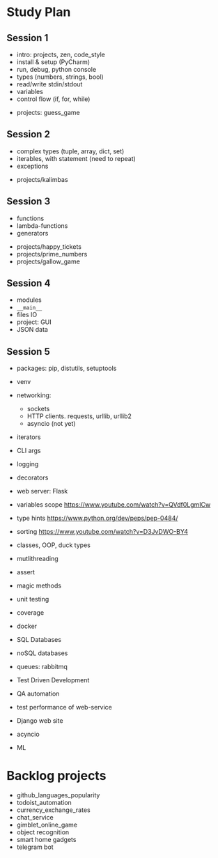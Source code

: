 # Study Plan

## Session 1
- intro: projects, zen, code_style
- install & setup (PyCharm)
- run, debug, python console
- types (numbers, strings, bool)
- read/write stdin/stdout
- variables
- control flow (if, for, while)
+ projects: guess_game

## Session 2
- complex types (tuple, array, dict, set)
- iterables, with statement (need to repeat)
- exceptions
+ projects/kalimbas

## Session 3
- functions
- lambda-functions 
- generators 
+ projects/happy_tickets
+ projects/prime_numbers
+ projects/gallow_game

## Session 4
- modules
- `__main__`
- files IO
- project: GUI
- JSON data

## Session 5
- packages: pip, distutils, setuptools
- venv 
- networking: 
  - sockets
  - HTTP clients. requests, urllib, urllib2
  - asyncio (not yet)


- iterators
- CLI args
- logging

- decorators
- web server: Flask

- variables scope https://www.youtube.com/watch?v=QVdf0LgmICw
- type hints https://www.python.org/dev/peps/pep-0484/
- sorting https://www.youtube.com/watch?v=D3JvDWO-BY4
- classes, OOP, duck types
- mutlithreading
- assert
- magic methods
- unit testing
- coverage
- docker

- SQL Databases
- noSQL databases
- queues: rabbitmq
 
- Test Driven Development
- QA automation
- test performance of web-service
- Django web site
- acyncio
- ML

# Backlog projects
+ github_languages_popularity
+ todoist_automation
+ currency_exchange_rates
+ chat_service
+ gimblet_online_game
+ object recognition
+ smart home gadgets
+ telegram bot
